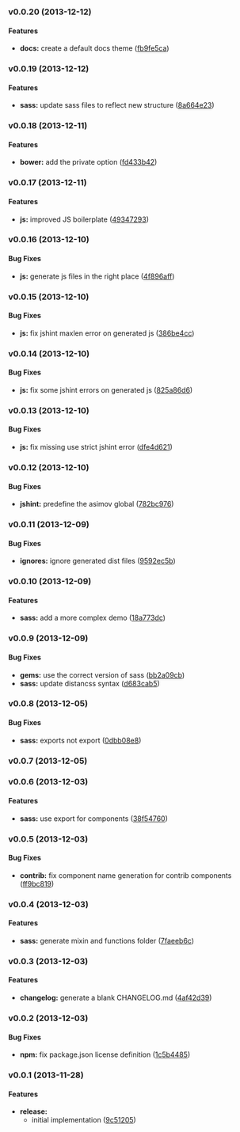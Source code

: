 <a name="v0.0.20"></a>
### v0.0.20 (2013-12-12)


#### Features

* **docs:** create a default docs theme ([fb9fe5ca](http://github.com/0.0.19/commit/fb9fe5cab268907902c106a5d35bd265375a204f))

<a name="v0.0.19"></a>
### v0.0.19 (2013-12-12)


#### Features

* **sass:** update sass files to reflect new structure ([8a664e23](http://github.com/0.0.18/commit/8a664e2366b270bbc388a094578cbeaa913fe3a1))

<a name="v0.0.18"></a>
### v0.0.18 (2013-12-11)


#### Features

* **bower:** add the private option ([fd433b42](http://github.com/0.0.17/commit/fd433b424d27034c29a2206bbe6b2dd03db5f6ef))

<a name="v0.0.17"></a>
### v0.0.17 (2013-12-11)


#### Features

* **js:** improved JS boilerplate ([49347293](http://github.com/0.0.16/commit/49347293d737b6e684188ec4df69d970c5a95628))

<a name="v0.0.16"></a>
### v0.0.16 (2013-12-10)


#### Bug Fixes

* **js:** generate js files in the right place ([4f896aff](http://github.com/0.0.15/commit/4f896affdfb0034c081b07814ed8e00251d005ab))

<a name="v0.0.15"></a>
### v0.0.15 (2013-12-10)


#### Bug Fixes

* **js:** fix jshint maxlen error on generated js ([386be4cc](http://github.com/0.0.14/commit/386be4cc4d72b2eb937858c43344c34c6025d5fb))

<a name="v0.0.14"></a>
### v0.0.14 (2013-12-10)


#### Bug Fixes

* **js:** fix some jshint errors on generated js ([825a86d6](http://github.com/0.0.13/commit/825a86d6c5f882d0d0de8886184e48a9b895996d))

<a name="v0.0.13"></a>
### v0.0.13 (2013-12-10)


#### Bug Fixes

* **js:** fix missing use strict jshint error ([dfe4d621](http://github.com/0.0.12/commit/dfe4d62117bfb7203de2e416a50855515379fc0e))

<a name="v0.0.12"></a>
### v0.0.12 (2013-12-10)


#### Bug Fixes

* **jshint:** predefine the asimov global ([782bc976](http://github.com/0.0.11/commit/782bc97614782b208c4bd9ee211865c968dc7d20))

<a name="v0.0.11"></a>
### v0.0.11 (2013-12-09)


#### Bug Fixes

* **ignores:** ignore generated dist files ([9592ec5b](http://github.com/0.0.10/commit/9592ec5bf01b3b9c676c21e6f552c11eb1734549))

<a name="v0.0.10"></a>
### v0.0.10 (2013-12-09)


#### Features

* **sass:** add a more complex demo ([18a773dc](http://github.com/0.0.9/commit/18a773dcf2ad3d2bc7c5598e9efc1466f3eafb62))

<a name="v0.0.9"></a>
### v0.0.9 (2013-12-09)


#### Bug Fixes

* **gems:** use the correct version of sass ([bb2a09cb](http://github.com/0.0.8/commit/bb2a09cb7d489f68d7b04e3cc85895da860e970a))
* **sass:** update distancss syntax ([d683cab5](http://github.com/0.0.8/commit/d683cab5bdd79cfe75abdc70b9d6bbcf3db0abed))

<a name="v0.0.8"></a>
### v0.0.8 (2013-12-05)


#### Bug Fixes

* **sass:** exports not export ([0dbb08e8](http://github.com/0.0.7/commit/0dbb08e887ca003765845915ab0c4ef20d526303))

<a name="v0.0.7"></a>
### v0.0.7 (2013-12-05)

<a name="v0.0.6"></a>
### v0.0.6 (2013-12-03)


#### Features

* **sass:** use export for components ([38f54760](http://github.com/0.0.5/commit/38f54760f7bdd283f9e9210fbc309d675d9e1404))

<a name="v0.0.5"></a>
### v0.0.5 (2013-12-03)


#### Bug Fixes

* **contrib:** fix component name generation for contrib components ([ff9bc819](http://github.com/0.0.4/commit/ff9bc8199eb61ee8f0fbaa6230f422146e697f7e))

<a name="v0.0.4"></a>
### v0.0.4 (2013-12-03)


#### Features

* **sass:** generate mixin and functions folder ([7faeeb6c](http://github.com/0.0.3/commit/7faeeb6c7f4b0fe79ee866f8ccc06c46d2dae5be))

<a name="v0.0.3"></a>
### v0.0.3 (2013-12-03)


#### Features

* **changelog:** generate a blank CHANGELOG.md ([4af42d39](http://github.com/0.0.2/commit/4af42d39889248b8851b01b180c072604152c001))

<a name="v0.0.2"></a>
### v0.0.2 (2013-12-03)


#### Bug Fixes

* **npm:** fix package.json license definition ([1c5b4485](http://github.com/0.0.1/commit/1c5b448510ad6c0d31a9b88bc77153b7d7b928ad))

<a name="v0.0.1"></a>
### v0.0.1 (2013-11-28)


#### Features

* **release:**
  * initial implementation ([9c51205](http://github.com/asimov/generator-asimov-component/commit/9c51205cb3e3bfbf3a0bcc8edae5f021d24423be))
